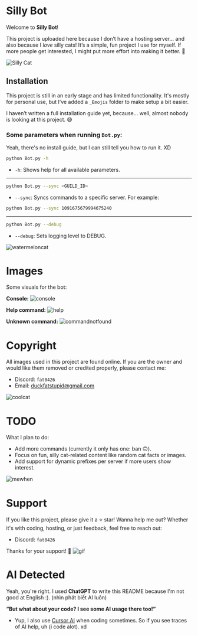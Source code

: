 # Silly Bot

Welcome to **Silly Bot**!

This project is uploaded here because I don’t have a hosting server... and also because I *love* silly cats! It’s a simple, fun project I use for myself. If more people get interested, I might put more effort into making it better. 🐾

![Silly Cat](https://i.pinimg.com/736x/ac/92/78/ac9278a599b1ba47fa978c3cfa519e10.jpg)

## Installation

This project is still in an early stage and has limited functionality. It's mostly for personal use, but I’ve added a `_Emojis` folder to make setup a bit easier.

I haven’t written a full installation guide yet, because... well, almost nobody is looking at this project. 😅

### Some parameters when running `Bot.py`:

Yeah, there's no install guide, but I can still tell you how to run it. XD

```bash
python Bot.py -h
```

- `-h`: Shows help for all available parameters.
---
```bash
python Bot.py --sync <GUILD_ID>
```

- `--sync`: Syncs commands to a specific server. For example:
```bash
python Bot.py --sync 1091675679994675240
```
---
 ```bash
python Bot.py --debug
```

- `--debug`: Sets logging level to DEBUG.

![watermeloncat](https://i.pinimg.com/736x/c1/f9/c3/c1f9c365e556b15c97527cd919263de6.jpg)

# Images
Some visuals for the bot:

**Console:**
![console](https://cdn.discordapp.com/attachments/1124562179635556362/1363131303045632184/image.png?ex=6804ea74&is=680398f4&hm=0ba899edbfbc6683c4bb5e3ec595f0f5f07eba8826395951357a170ec38b61d0&)

**Help command:**
![help](https://cdn.discordapp.com/attachments/1124562179635556362/1363125190136955110/B475DFE4-39A4-4319-A323-6F93C0915A0E.png?ex=6804e4c2&is=68039342&hm=1881caa158ee82f842ccff14bf4bc00314993c0644d6056bf3523879b5baced9&)

**Unknown command:**
![commandnotfound](https://cdn.discordapp.com/attachments/1124562179635556362/1363125559709798530/FFE2FCD9-3FEB-4741-9B73-4C60A8A6D2CD.png?ex=6804e51b&is=6803939b&hm=4c1e8dac795a9cba8a14f8362a00e81f0bfacf07d22542842426db4814c36acd&)

# Copyright
All images used in this project are found online.
If you are the owner and would like them removed or credited properly, please contact me:
- Discord: `fat0426`
- Email: [duckfatstupid@gmail.com](mailto:duckfatstupid@gmail.com)

![coolcat](https://i.pinimg.com/236x/15/11/6b/15116b14f71c7c9c08d4b0cfe34402cc.jpg)

# TODO
What I plan to do:
- Add more commands (currently it only has one: ban 🙃).
- Focus on fun, silly cat-related content like random cat facts or images.
- Add support for dynamic prefixes per server if more users show interest.

![mewhen](https://i.pinimg.com/474x/42/8f/bf/428fbffddecb8ae37e2018c045541e70.jpg)

# Support
If you like this project, please give it a ⭐ star!
Wanna help me out? Whether it's with coding, hosting, or just feedback, feel free to reach out:
- Discord: `fat0426`

Thanks for your support! 💖
![gif](https://cdn.discordapp.com/attachments/1124562179635556362/1362386665569779803/Silly_6.gif?ex=6804d7f4&is=68038674&hm=4f0b37c50427a85b613fd09de7ff47e3fe6b204eb971ac03ae464e65f21775cf&)

# AI Detected
Yeah, you're right. I used **ChatGPT** to write this README because I'm not good at English :). (nhìn phát biết AI luôn)

**“But what about your code? I see some AI usage there too!”**

- Yup, I also use [Cursor AI](https://www.cursor.com/) when coding sometimes. So if you see traces of AI help, uh (i code alot). xd
